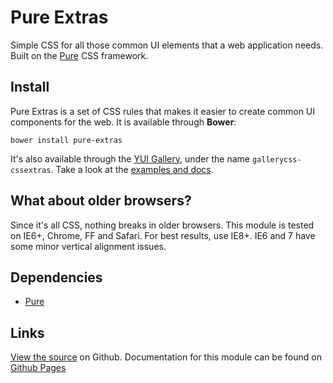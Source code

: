 Pure Extras
===========

Simple CSS for all those common UI elements that a web application needs. Built on the [Pure](http://purecss.io) CSS framework.


Install
--------

Pure Extras is a set of CSS rules that makes it easier to create common UI components for the web. It is available through **Bower**:

    bower install pure-extras

It's also available through the [YUI Gallery](http://yuilibrary.com/gallery/), under the name `gallerycss-cssextras`. Take a look at the [examples and docs](http://tilomitra.github.com/cssextras/).


What about older browsers?
--------------------------

Since it's all CSS, nothing breaks in older browsers. This module is tested on IE6+, Chrome, FF and Safari. For best results, use IE8+. IE6 and 7 have some minor vertical alignment issues.


Dependencies
------------

* [Pure](http://purecss.io)

Links
-----

[View the source](https://github.io/tilomitra/cssextras/) on Github. Documentation for this module can be found on [Github Pages](http://tilomitra.github.io/cssextras/)

